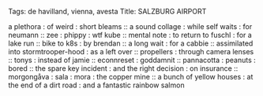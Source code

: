 Tags: de havilland, vienna, avesta
Title: SALZBURG AIRPORT
  
a plethora : of weird : short bleams :: a sound collage : while self waits : for neumann :: zee : phippy : wtf kube :: mental note : to return to fuschl : for a lake run :: bike to k8s : by brendan :: a long wait : for a cabbie :: assimilated into stormtrooper-hood : as a left over :: propellers : through camera lenses :: tonys : instead of jamie :: econnreset : goddamnit :: pannacotta : peanuts : bored :: the spare key incident : and the right decision : on insurance :: morgongåva : sala : mora : the copper mine :: a bunch of yellow houses : at the end of a dirt road : and a fantastic rainbow salmon